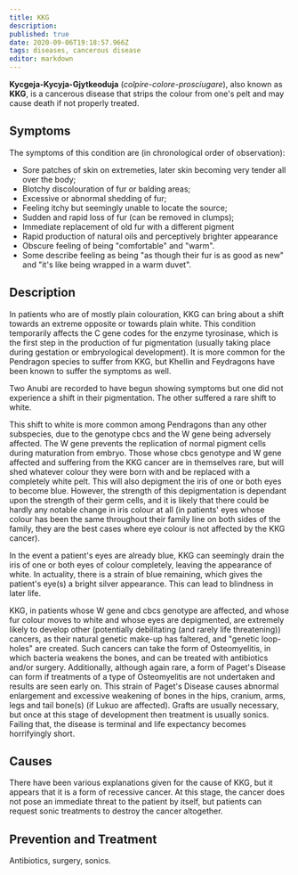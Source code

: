 ```yaml
---
title: KKG
description: 
published: true
date: 2020-09-06T19:18:57.966Z
tags: diseases, cancerous disease
editor: markdown
---
```


**Kycgeja-Kycyja-Gjytkeoduja** (*colpire-colore-prosciugare*), also known as **KKG**, is a cancerous disease that strips the colour from one's pelt and may cause death if not properly treated.

Symptoms
--------

The symptoms of this condition are (in chronological order of observation):

-   Sore patches of skin on extremeties, later skin becoming very tender all over the body;
-   Blotchy discolouration of fur or balding areas;
-   Excessive or abnormal shedding of fur;
-   Feeling itchy but seemingly unable to locate the source;
-   Sudden and rapid loss of fur (can be removed in clumps);
-   Immediate replacement of old fur with a different pigment
-   Rapid production of natural oils and perceptively brighter appearance
-   Obscure feeling of being "comfortable" and "warm".
-   Some describe feeling as being "as though their fur is as good as new" and "it's like being wrapped in a warm duvet".

Description
-----------

In patients who are of mostly plain colouration, KKG can bring about a shift towards an extreme opposite or towards plain white. This condition temporarily affects the C gene codes for the enzyme tyrosinase, which is the first step in the production of fur pigmentation (usually taking place during gestation or embryological development). It is more common for the Pendragon species to suffer from KKG, but Khellin and Feydragons have been known to suffer the symptoms as well.

Two Anubi are recorded to have begun showing symptoms but one did not experience a shift in their pigmentation. The other suffered a rare shift to white.

This shift to white is more common among Pendragons than any other subspecies, due to the genotype cbcs and the W gene being adversely affected. The W gene prevents the replication of normal pigment cells during maturation from embryo. Those whose cbcs genotype and W gene affected and suffering from the KKG cancer are in themselves rare, but will shed whatever colour they were born with and be replaced with a completely white pelt. This will also depigment the iris of one or both eyes to become blue. However, the strength of this depigmentation is dependant upon the strength of their germ cells, and it is likely that there could be hardly any notable change in iris colour at all (in patients' eyes whose colour has been the same throughout their family line on both sides of the family, they are the best cases where eye colour is not affected by the KKG cancer).

In the event a patient's eyes are already blue, KKG can seemingly drain the iris of one or both eyes of colour completely, leaving the appearance of white. In actuality, there is a strain of blue remaining, which gives the patient's eye(s) a bright silver appearance. This can lead to blindness in later life.

KKG, in patients whose W gene and cbcs genotype are affected, and whose fur colour moves to white and whose eyes are depigmented, are extremely likely to develop other (potentially debilitating (and rarely life threatening)) cancers, as their natural genetic make-up has faltered, and "genetic loop-holes" are created. Such cancers can take the form of Osteomyelitis, in which bacteria weakens the bones, and can be treated with antibiotics and/or surgery. Additionally, although again rare, a form of Paget's Disease can form if treatments of a type of Osteomyelitis are not undertaken and results are seen early on. This strain of Paget's Disease causes abnormal enlargement and excessive weakening of bones in the hips, cranium, arms, legs and tail bone(s) (if Lukuo are affected). Grafts are usually necessary, but once at this stage of development then treatment is usually sonics. Failing that, the disease is terminal and life expectancy becomes horrifyingly short.

Causes
------

There have been various explanations given for the cause of KKG, but it appears that it is a form of recessive cancer. At this stage, the cancer does not pose an immediate threat to the patient by itself, but patients can request sonic treatments to destroy the cancer altogether.

Prevention and Treatment
------------------------

Antibiotics, surgery, sonics.